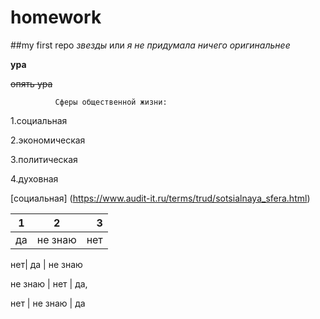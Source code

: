 # homework
##my first repo *звезды* или _я не придумала ничего оригинальнее_


__ура__



~~опять ура~~


              Сферы общественной жизни:
 1.социальная
 
 
 2.экономическая
 
 
 3.политическая
 
 
 4.духовная 
 
 
 
[социальная] (https://www.audit-it.ru/terms/trud/sotsialnaya_sfera.html)



 [](https://www.google.com/search?q=%D0%B4%D1%80%D1%83%D0%B7%D1%8C%D1%8F+%D1%81%D0%B5%D1%80%D0%B8%D0%B0%D0%BB&source=lnms&tbm=isch&sa=X&ved=2ahUKEwiMuuX285zmAhXFo4sKHbKEC0sQ_AUoAnoECA0QBA&biw=1536&bih=706#imgrc=xvK1nxniOSJSrM:)
 
 
 1 | 2 | 3
 ---| :---: | ---:
 да | не знаю | нет
 
 нет| да | не знаю
 
 не знаю | нет | да,
 
 нет | не знаю | да
